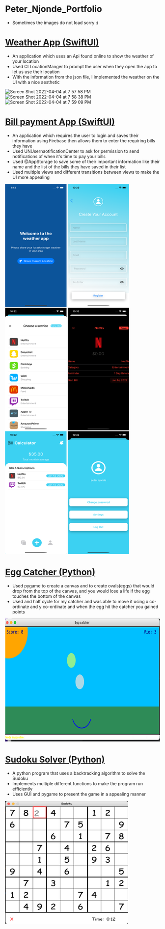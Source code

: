 # Peter_Njonde_Portfolio
* Sometimes the images do not load sorry :(

# [Weather App (SwiftUI)](https://github.com/peternjonde/Weather_APP)
* An application which uses an Api found online to show the weather of your location 
* Used CLLocationManger to prompt the user when they open the app to let us use their location
* With the information from the json file, I implemented the weather on the UI with a nice aesthetic

<img width="200" height = "400" alt="Screen Shot 2022-04-04 at 7 57 58 PM" src="https://user-images.githubusercontent.com/97696928/161652740-bf157913-a2a6-4fe3-9f36-7878c8bfffd1.png"> <img width="200" height = "400" alt="Screen Shot 2022-04-04 at 7 58 38 PM" src="https://user-images.githubusercontent.com/97696928/161652748-5a30bd6d-59f4-489b-87ee-cba88425dd95.png"> <img width="200" height = "400" alt="Screen Shot 2022-04-04 at 7 59 09 PM" src="https://user-images.githubusercontent.com/97696928/161652754-5b63a0a1-7244-4fb4-8d63-578c42701af2.png">


# [Bill payment App (SwiftUI)](https://github.com/peternjonde/Bill-App)
* An application which requires the user to login and saves their information using Firebase then allows them to enter the requiring bills they have
* Used UNUsernaotificationCenter to ask for permission to send notifications of when it's time to pay your bills
* Used @AppStorage to save some of their important information like their name and the list of the bills they have saved in their list 
* Used multiple views and different transitions between views to make the UI more appealing 

<img src="https://github.com/peternjonde/Peter_Njonde_Portfolio/blob/main/Simulator%20Screen%20Shot%20-%20iPhone%2012%20-%202022-01-13%20at%2013.43.53.png" width="200" height="400" /> <img src="https://github.com/peternjonde/Peter_Njonde_Portfolio/blob/main/Simulator%20Screen%20Shot%20-%20iPhone%2012%20-%202022-01-14%20at%2010.29.21.png" width="200" height="400" /> <img src="https://github.com/peternjonde/Peter_Njonde_Portfolio/blob/main/Simulator%20Screen%20Shot%20-%20iPhone%2012%20-%202022-01-14%20at%2010.32.06.png" width="200" height="400" /> <img src="https://github.com/peternjonde/Peter_Njonde_Portfolio/blob/main/Simulator%20Screen%20Shot%20-%20iPhone%2012%20-%202022-01-14%20at%2010.32.10.png" width="200" height="400" /> <img src="https://github.com/peternjonde/Peter_Njonde_Portfolio/blob/main/Simulator%20Screen%20Shot%20-%20iPhone%2012%20-%202022-01-14%20at%2010.32.57.png" width="200" height="400" /> <img src="https://github.com/peternjonde/Peter_Njonde_Portfolio/blob/main/Simulator%20Screen%20Shot%20-%20iPhone%2012%20-%202022-01-14%20at%2010.33.03.png" width="200" height="400" />

# [Egg Catcher (Python)](https://github.com/peternjonde/Egg-catcher)
* Used pygame to create a canvas and to create ovals(eggs) that would drop from the top of the canvas, and you would lose a life if the egg touches the bottom of the canvas 
* Used and half cycle for my catcher and was able to move it using x co-ordinate and y co-ordinate and when the egg hit the catcher you gained points 

<img src="https://github.com/peternjonde/Peter_Njonde_Portfolio/blob/main/Screen%20Shot%202022-01-14%20at%202.31.04%20PM.png" width="600" height="400" />


# [Sudoku Solver (Python)](https://github.com/peternjonde/Sudoku)
* A python program that uses a backtracking algorithm to solve the Sudoku
* Implements multiple different functions to make the program run efficiently 
* Uses GUI and pygame to present the game in a appealing manner 

<img src="https://github.com/peternjonde/Peter_Njonde_Portfolio/blob/main/Screen%20Shot%202022-01-15%20at%2012.02.44%20PM.png" width="400" height="400" />



